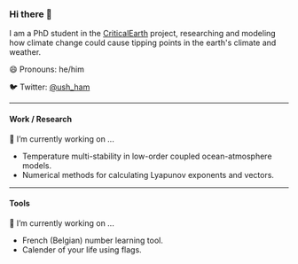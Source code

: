 ### Hi there 👋

I am a PhD student in the [CriticalEarth](https://www.criticalearth.eu/) project, researching and modeling how climate change could cause tipping points in the earth's climate and weather.

😄 Pronouns: he/him

🐦 Twitter: [@ush_ham](https://twitter.com/ush_ham)

<!--
**ushham/ushham** is a ✨ _special_ ✨ repository because its `README.md` (this file) appears on your GitHub profile.

Here are some ideas to get you started:

- 🔭 I’m currently working on ...
- 🌱 I’m currently learning ...
- 👯 I’m looking to collaborate on ...
- 🤔 I’m looking for help with ...
- 💬 Ask me about ...
- 📫 How to reach me: ...
- 😄 Pronouns: ...
- ⚡ Fun fact: ...
-->

---

#### Work / Research

🔭 I’m currently working on ...

- Temperature multi-stability in low-order coupled ocean-atmosphere models.
- Numerical methods for calculating Lyapunov exponents and vectors.

---

#### Tools

🔭 I’m currently working on ...

- French (Belgian) number learning tool.
- Calender of your life using flags.
